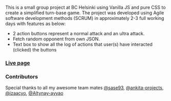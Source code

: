 This is a small group project at BC Helsinki using Vanilla JS and pure CSS to create a simplified turn-base game. The project was developed using Agile software development methods (SCRUM) in approximately 2-3 full working days with features as below:

* 2 action buttons represent a normal attack and an ultra attack.
* Fetch random opponent from own JSON.
* Text box to show all the log of actions that user(s) have interacted (clicked) the buttons

### [Live page](https://tna007.github.io/simplified-js-game/test-app/main/index.html)

### Contributors
Special thanks to all my awesome team mates [@sase93](https://github.com/sase93), [@ankita-projects](https://github.com/ankita-projects), [@izaacyo](https://github.com/izaacyo), [@Altynay-ayyao](https://github.com/Altynay-ayyao)
